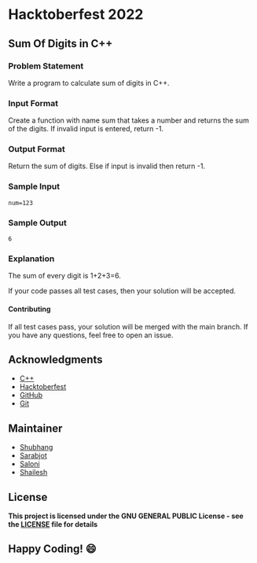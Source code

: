 # Hacktoberfest 2022
## Sum Of Digits in C++

### Problem Statement
Write a program to calculate sum of digits in C++.

### Input Format
Create a function with name sum that takes a number and returns the sum of the digits. If invalid input is entered, return -1.

### Output Format
Return the sum of digits. Else if input is invalid then return -1.

### Sample Input
```
num=123
```

### Sample Output
```
6
```

### Explanation
The sum of every digit is 1+2+3=6.

If your code passes all test cases, then your solution will be accepted.

#### Contributing
If all test cases pass, your solution will be merged with the main branch. If you have any questions, feel free to open an issue.

## Acknowledgments
- [C++](http://cplusplus.org/)
- [Hacktoberfest](https://hacktoberfest.digitalocean.com/)
- [GitHub](https://github.com)
- [Git](https://git-scm.com/)

## Maintainer
- [Shubhang](https://github.com/Shubhang-2111)
- [Sarabjot](https://github.com/ricky-aufvaa)
- [Saloni](https://github.com/saloni1202)
- [Shailesh](https://github.com/ShaileshKumar007)

## License
**This project is licensed under the GNU GENERAL PUBLIC License - see the [LICENSE](../../LICENSE) file for details**

## Happy Coding! :smile:

